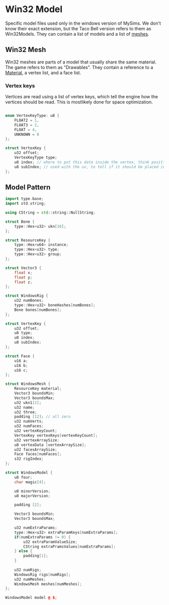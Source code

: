 # Win32 Model

Specific model files used only in the windows version of MySims. We don't know their exact extension, but the Taco Bell version refers to them as Win32Models. They can contain a list of models and a list of [meshes](#win32-mesh).

## Win32 Mesh
Win32 meshes are parts of a model that usually share the same material. The game refers to them as "Drawables". They contain a reference to a [Material](./Material/MySims.md), a vertex list, and a face list.

### Vertex keys
Vertices are read using a list of vertex keys, which tell the engine how the vertices should be read. This is mostlikely done for space optimization.

```c

enum VertexKeyType: u8 {
    FLOAT2 = 1,
    FLOAT3 = 2,
    FLOAT = 4,
    UNKNOWN = 0
};

struct VertexKey {
    u32 offset;
    VertexKeyType type;
    u8 index; // where to put this data inside the vertex, think position, normal or uv
    u8 subIndex; // used with the uv, to tell if it should be placed in UV2, usually 0
};
```

## Model Pattern
```cpp
import type.base;
import std.string;

using CString = std::string::NullString;

struct Bone {
    type::Hex<u32> ukn[16];
};

struct ResourceKey {
    type::Hex<u64> instance;
    type::Hex<u32> type;
    type::Hex<u32> group;
};

struct Vector3 {
    float x;
    float y;
    float z;
};

struct WindowsRig {
    u32 numBones;
    type::Hex<u32> boneHashes[numBones];
    Bone bones[numBones];
};

struct VertexKey {
    u32 offset;
    u8 type;
    u8 index;
    u8 subIndex;
};

struct Face {
    u16 a;
    u16 b;
    u16 c;
};

struct WindowsMesh {
    ResourceKey material;
    Vector3 boundsMin;
    Vector3 boundsMax;
    u32 ukn1[2];
    u32 name;
    u32 three;
    padding [12]; // all zero
    u32 numVerts;
    u32 numFaces;
    u32 vertexKeyCount;
    VertexKey vertexKeys[vertexKeyCount];
    u32 vertexArraySize;
    u8 vertexData [vertexArraySize];
    u32 facesArraySize;
    Face faces[numFaces];
    s32 rigIndex;
};

struct WindowsModel {
    u8 four;
    char magic[4];

    u8 minorVersion;
    u8 majorVersion;

    padding [2];

    Vector3 boundsMin;
    Vector3 boundsMax;

    u32 numExtraParams;
    type::Hex<u32> extraParamKeys[numExtraParams];
    if(numExtraParams != 0) {
        u32 extraParamValueSize;
        CString extraPramsValues[numExtraParams];
    } else {
        padding[1];
    }
    
    u32 numRigs;
    WindowsRig rigs[numRigs];
    u32 numMeshes;
    WindowsMesh meshes[numMeshes];
};

WindowsModel model @ $;
```